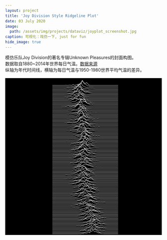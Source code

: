```yaml
---
layout: project
title: 'Joy Division Style Ridgeline Plot'
date: 03 July 2020
image:  
  path: /assets/img/projects/dataviz/joyplot_screenshot.jpg
caption: 可视化：戏仿一下, just for fun  
hide_image: true
---
```

模仿乐队Joy Division的著名专辑Unknown Pleasures的封面构图。<br>
数据取自1880~2014年世界每日气温。[数据来源](http://berkeleyearth.lbl.gov/auto/Global/Complete_TAVG_daily.txt)<br>
纵轴为年代时间线，横轴为每日气温与1950-1980世界平均气温的差异。
<br><br>
<img src="/assets/img/projects/dataviz/joyplot.png" alt="" />
